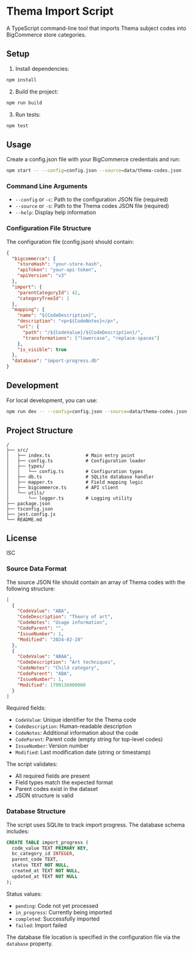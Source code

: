 # Thema Import Script

A TypeScript command-line tool that imports Thema subject codes into BigCommerce store categories.

## Setup

1. Install dependencies:
```bash
npm install
```

2. Build the project:
```bash
npm run build
```

3. Run tests:
```bash
npm test
```

## Usage

Create a config.json file with your BigCommerce credentials and run:

```bash
npm start -- --config=config.json --source=data/thema-codes.json
```

### Command Line Arguments

- `--config` or `-c`: Path to the configuration JSON file (required)
- `--source` or `-s`: Path to the Thema codes JSON file (required)
- `--help`: Display help information

### Configuration File Structure

The configuration file (config.json) should contain:

```json
{
  "bigcommerce": {
    "storeHash": "your-store-hash",
    "apiToken": "your-api-token",
    "apiVersion": "v3"
  },
  "import": {
    "parentCategoryId": 42,
    "categoryTreeId": 1
  },
  "mapping": {
    "name": "${CodeDescription}",
    "description": "<p>${CodeNotes}</p>",
    "url": {
      "path": "/${CodeValue}/${CodeDescription}/",
      "transformations": ["lowercase", "replace-spaces"]
    },
    "is_visible": true
  },
  "database": "import-progress.db"
}
```

## Development

For local development, you can use:

```bash
npm run dev -- --config=config.json --source=data/thema-codes.json
```

## Project Structure

```
/
├── src/
│   ├── index.ts             # Main entry point
│   ├── config.ts            # Configuration loader
│   ├── types/
│   │   └── config.ts        # Configuration types
│   ├── db.ts                # SQLite database handler
│   ├── mapper.ts            # Field mapping logic  
│   ├── bigcommerce.ts       # API client
│   └── utils/
│       └── logger.ts        # Logging utility
├── package.json
├── tsconfig.json
├── jest.config.js
└── README.md
```

## License

ISC 

### Source Data Format

The source JSON file should contain an array of Thema codes with the following structure:

```json
[
  {
    "CodeValue": "ABA",
    "CodeDescription": "Theory of art",
    "CodeNotes": "Usage information",
    "CodeParent": "",
    "IssueNumber": 1,
    "Modified": "2024-02-28"
  },
  {
    "CodeValue": "ABAA",
    "CodeDescription": "Art techniques",
    "CodeNotes": "Child category",
    "CodeParent": "ABA",
    "IssueNumber": 1,
    "Modified": 1709136000000
  }
]
```

Required fields:
- `CodeValue`: Unique identifier for the Thema code
- `CodeDescription`: Human-readable description
- `CodeNotes`: Additional information about the code
- `CodeParent`: Parent code (empty string for top-level codes)
- `IssueNumber`: Version number
- `Modified`: Last modification date (string or timestamp)

The script validates:
- All required fields are present
- Field types match the expected format
- Parent codes exist in the dataset
- JSON structure is valid 

### Database Structure

The script uses SQLite to track import progress. The database schema includes:

```sql
CREATE TABLE import_progress (
  code_value TEXT PRIMARY KEY,
  bc_category_id INTEGER,
  parent_code TEXT,
  status TEXT NOT NULL,
  created_at TEXT NOT NULL,
  updated_at TEXT NOT NULL
);
```

Status values:
- `pending`: Code not yet processed
- `in_progress`: Currently being imported
- `completed`: Successfully imported
- `failed`: Import failed

The database file location is specified in the configuration file via the `database` property. 